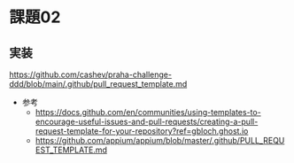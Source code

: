 # 課題02

## 実装

<https://github.com/cashev/praha-challenge-ddd/blob/main/.github/pull_request_template.md>

- 参考
  - <https://docs.github.com/en/communities/using-templates-to-encourage-useful-issues-and-pull-requests/creating-a-pull-request-template-for-your-repository?ref=gbloch.ghost.io>
  - <https://github.com/appium/appium/blob/master/.github/PULL_REQUEST_TEMPLATE.md>
